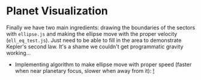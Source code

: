 # Planet Visualization
Finally we have two main ingredients: drawing the boundaries of the sectors with `ellipse.js` and making the ellipse move with the proper velocity (`ell_eq_test.js`). Just need to be able to fill in the area to demonstrate Kepler's second law. It's a shame we couldn't get programmatic gravity working...

- Implementing algorithm to make ellipse move with proper speed (faster when near planetary focus, slower when away from it):
[!](https://media.giphy.com/media/3taDMI6yhklUXIsXnk/giphy.gif)
